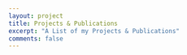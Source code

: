 ```yaml
---
layout: project
title: Projects & Publications
excerpt: "A List of my Projects & Publications"
comments: false
---
```

